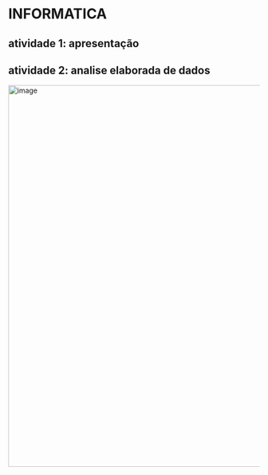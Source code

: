 # INFORMATICA
## atividade 1: apresentação



## atividade 2: analise elaborada de dados
<img width="1776" height="765" alt="image" src="https://github.com/user-attachments/assets/9d54dd34-7b7b-4fec-b2ab-9ce6836f44b3" />


